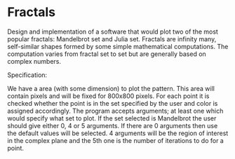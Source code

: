 # Fractals

Design and implementation of a software that would plot two of the most popular fractals: Mandelbrot set and Julia set. 
Fractals are infinity many, self-similar shapes formed by some simple mathematical computations. The computation varies from fractal set to set but are generally based on complex numbers.

Specification:

We have a area (with some dimension) to plot the pattern. This area will
contain pixels and will be fixed for 800x800 pixels. For each point it is checked whether the point is in the
set specified by the user and color is assigned accordingly. 
The program accepts arguments; at least one which would specify what set to plot. If
the set selected is Mandelbrot the user should give either 0, 4 or 5 arguments. If there are 0 arguments
then use the default values will be selected. 4 arguments will be the region of interest in
the complex plane and the 5th one is the number of iterations to do for a point.
